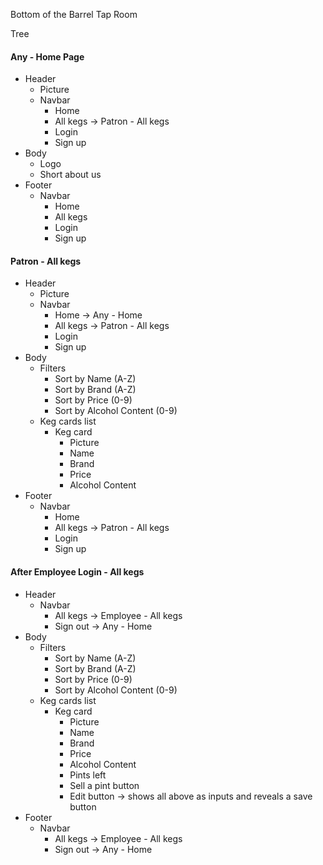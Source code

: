 Bottom of the Barrel Tap Room

Tree

#### Any - Home Page
  - Header
    - Picture
    - Navbar
      - Home
      - All kegs -> Patron - All kegs
      - Login
      - Sign up
  - Body
    - Logo
    - Short about us
  - Footer
    - Navbar
      - Home
      - All kegs
      - Login
      - Sign up

#### Patron - All kegs
  - Header
    - Picture
    - Navbar
      - Home -> Any - Home
      - All kegs -> Patron - All kegs
      - Login
      - Sign up
  - Body
    - Filters
      - Sort by Name (A-Z)
      - Sort by Brand (A-Z)
      - Sort by Price (0-9)
      - Sort by Alcohol Content (0-9)
    - Keg cards list
      - Keg card
        - Picture
        - Name
        - Brand
        - Price
        - Alcohol Content
  - Footer
    - Navbar
      - Home
      - All kegs -> Patron - All kegs
      - Login
      - Sign up


#### After Employee Login - All kegs
  - Header
    - Navbar
      - All kegs -> Employee - All kegs
      - Sign out -> Any - Home
  - Body
    - Filters
      - Sort by Name (A-Z)
      - Sort by Brand (A-Z)
      - Sort by Price (0-9)
      - Sort by Alcohol Content (0-9)
    - Keg cards list
      - Keg card
        - Picture
        - Name
        - Brand
        - Price
        - Alcohol Content
        - Pints left
        - Sell a pint button
        - Edit button -> shows all above as inputs and reveals a save button
  - Footer
    - Navbar
      - All kegs -> Employee - All kegs
      - Sign out -> Any - Home
